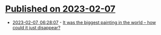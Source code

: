 # [Published on 2023-02-07](index.md)

* [2023-02-07, 06:28:07](https://news.ycombinator.com/item?id=34689467) - [It was the biggest painting in the world – how could it just disappear?](https://forward.com/culture/534139/symeon-shimin-movie-largest-painting-gina-lollobrigida-yul-brynner/)

